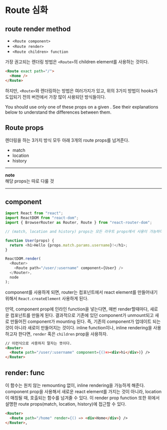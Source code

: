 # Route 심화

## route render method

- `<Route component>`
- `<Route render>`
- `<Route children> function`

가장 권고되는 렌더링 방법은 `<Route>`의 children element를 사용하는 것이다. 

```html
<Route exact path="/">
  <Home />
</Route>
```

하지만, `<Route>`와 렌더링하는 방법은 여러가지가 있고, 위의 3가지 방법이 hooks가 도입되기 전의 버전에서 가장 많이 사용되던 방식들이다. 


You should use only one of these props on a given <Route>. See their explanations below to understand the differences between them.

## Route props

렌더링을 하는 3가지 방식 모두 아래 3개의 route props를 넘겨준다. 
- match
- location
- history

---
**note**  
해당 props는 따로 다룰 것

---

## component 

```js
import React from "react";
import ReactDOM from "react-dom";
import { BrowserRouter as Router, Route } from "react-router-dom";

// (match, location and history) props는 모든 라우트 props에서 사용이 가능하다 

function User(props) {
  return <h1>Hello {props.match.params.username}!</h1>;
}

ReactDOM.render(
  <Router>
    <Route path="/user/:username" component={User} />
  </Router>,
  node
);
```

component를 사용하게 되면, router는 컴포넌트에서 react element를 만들어내기 위해서 `React.createElement` 사용하게 된다.  

만약, component prop에 인라인 function을 넣는다면, 매번 render할때마다, 새로운 컴포넌트를 만들게 된다. 결과적으로 기존에 있던 component가 unmount되고 새로 만들어진 component가 mounting 된다. 즉, 기존의 component가 업데이트 되는 것이 아니라 새로이 만들어지는 것이다. 
inline function이나, inline rendering을 사용하고자 한다면, `render` 혹은 `children` prop을 사용하자. 

```html
// 이런식으로 사용하지 말자는 뜻이다. 
<Router>
  <Route path="/user/:username" component={()=><div>hi</div>)} />
</Router>

```
## render: func

이 함수는 원치 않는 remounting 없이, inline rendering을 가능하게 해준다. 
component prop을 사용해서 새로운 react element를 가지는 것이 아니라, location이 매칭될 때, 호출되는 함수를 넘겨줄 수 있다. 이 render prop function 또한 위에서 설명한 route props(match, location, history)에 접근할 수 있다. 

```html
<Router>
  <Route path="/home" render={() => <div>Home</div>} />
</Router>,
```